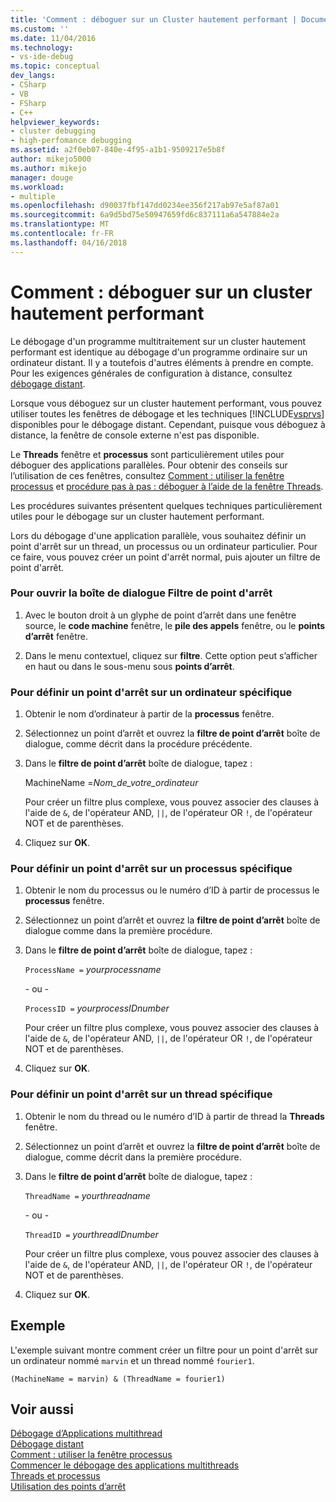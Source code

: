 ```yaml
---
title: 'Comment : déboguer sur un Cluster hautement performant | Documents Microsoft'
ms.custom: ''
ms.date: 11/04/2016
ms.technology:
- vs-ide-debug
ms.topic: conceptual
dev_langs:
- CSharp
- VB
- FSharp
- C++
helpviewer_keywords:
- cluster debugging
- high-perfomance debugging
ms.assetid: a2f0eb07-840e-4f95-a1b1-9509217e5b8f
author: mikejo5000
ms.author: mikejo
manager: douge
ms.workload:
- multiple
ms.openlocfilehash: d90037fbf147dd0234ee356f217ab97e5af87a01
ms.sourcegitcommit: 6a9d5bd75e50947659fd6c837111a6a547884e2a
ms.translationtype: MT
ms.contentlocale: fr-FR
ms.lasthandoff: 04/16/2018
---
```

# <a name="how-to-debug-on-a-high-performance-cluster"></a>Comment : déboguer sur un cluster hautement performant
Le débogage d'un programme multitraitement sur un cluster hautement performant est identique au débogage d'un programme ordinaire sur un ordinateur distant. Il y a toutefois d'autres éléments à prendre en compte. Pour les exigences générales de configuration à distance, consultez [débogage distant](../debugger/remote-debugging.md).  
  
 Lorsque vous déboguez sur un cluster hautement performant, vous pouvez utiliser toutes les fenêtres de débogage et les techniques [!INCLUDE[vsprvs](../code-quality/includes/vsprvs_md.md)] disponibles pour le débogage distant. Cependant, puisque vous déboguez à distance, la fenêtre de console externe n'est pas disponible.  
  
 Le **Threads** fenêtre et **processus** sont particulièrement utiles pour déboguer des applications parallèles. Pour obtenir des conseils sur l’utilisation de ces fenêtres, consultez [Comment : utiliser la fenêtre processus](http://msdn.microsoft.com/en-us/0207ce2f-8ceb-4fe7-b2b5-4dd35b035ed7) et [procédure pas à pas : déboguer à l’aide de la fenêtre Threads](../debugger/how-to-use-the-threads-window.md).  
  
 Les procédures suivantes présentent quelques techniques particulièrement utiles pour le débogage sur un cluster hautement performant.  
  
 Lors du débogage d'une application parallèle, vous souhaitez définir un point d'arrêt sur un thread, un processus ou un ordinateur particulier. Pour ce faire, vous pouvez créer un point d'arrêt normal, puis ajouter un filtre de point d'arrêt.  
  
### <a name="to-open-the-breakpoint-filter-dialog-box"></a>Pour ouvrir la boîte de dialogue Filtre de point d'arrêt  
  
1.  Avec le bouton droit à un glyphe de point d’arrêt dans une fenêtre source, le **code machine** fenêtre, le **pile des appels** fenêtre, ou le **points d’arrêt** fenêtre.  
  
2.  Dans le menu contextuel, cliquez sur **filtre**. Cette option peut s’afficher en haut ou dans le sous-menu sous **points d’arrêt**.  
  
### <a name="to-set-a-breakpoint-on-a-specific-computer"></a>Pour définir un point d'arrêt sur un ordinateur spécifique  
  
1.  Obtenir le nom d’ordinateur à partir de la **processus** fenêtre.  
  
2.  Sélectionnez un point d’arrêt et ouvrez la **filtre de point d’arrêt** boîte de dialogue, comme décrit dans la procédure précédente.  
  
3.  Dans le **filtre de point d’arrêt** boîte de dialogue, tapez :  
  
     MachineName =*Nom_de_votre_ordinateur*  
  
     Pour créer un filtre plus complexe, vous pouvez associer des clauses à l'aide de `&`, de l'opérateur AND, `||`, de l'opérateur OR `!`, de l'opérateur NOT et de parenthèses.  
  
4.  Cliquez sur **OK**.  
  
### <a name="to-set-a-breakpoint-on-a-specific-process"></a>Pour définir un point d'arrêt sur un processus spécifique  
  
1.  Obtenir le nom du processus ou le numéro d’ID à partir de processus le **processus** fenêtre.  
  
2.  Sélectionnez un point d’arrêt et ouvrez la **filtre de point d’arrêt** boîte de dialogue comme dans la première procédure.  
  
3.  Dans le **filtre de point d’arrêt** boîte de dialogue, tapez :  
  
     `ProcessName =`  *yourprocessname*  
  
     - ou -  
  
     `ProcessID =` *yourprocessIDnumber*  
  
     Pour créer un filtre plus complexe, vous pouvez associer des clauses à l'aide de `&`, de l'opérateur AND, `||`, de l'opérateur OR `!`, de l'opérateur NOT et de parenthèses.  
  
4.  Cliquez sur **OK**.  
  
### <a name="to-set-a-breakpoint-on-a-specific-thread"></a>Pour définir un point d'arrêt sur un thread spécifique  
  
1.  Obtenir le nom du thread ou le numéro d’ID à partir de thread la **Threads** fenêtre.  
  
2.  Sélectionnez un point d’arrêt et ouvrez la **filtre de point d’arrêt** boîte de dialogue, comme décrit dans la première procédure.  
  
3.  Dans le **filtre de point d’arrêt** boîte de dialogue, tapez :  
  
     `ThreadName =` *yourthreadname*  
  
     - ou -  
  
     `ThreadID =` *yourthreadIDnumber*  
  
     Pour créer un filtre plus complexe, vous pouvez associer des clauses à l'aide de `&`, de l'opérateur AND, `||`, de l'opérateur OR `!`, de l'opérateur NOT et de parenthèses.  
  
4.  Cliquez sur **OK**.  
  
## <a name="example"></a>Exemple  
 L'exemple suivant montre comment créer un filtre pour un point d'arrêt sur un ordinateur nommé `marvin` et un thread nommé `fourier1`.  
  
```  
(MachineName = marvin) & (ThreadName = fourier1)  
```  
  
## <a name="see-also"></a>Voir aussi  
 [Débogage d’Applications multithread](../debugger/debug-multithreaded-applications-in-visual-studio.md)   
 [Débogage distant](../debugger/remote-debugging.md)   
 [Comment : utiliser la fenêtre processus](http://msdn.microsoft.com/en-us/0207ce2f-8ceb-4fe7-b2b5-4dd35b035ed7)   
 [Commencer le débogage des applications multithreads](../debugger/get-started-debugging-multithreaded-apps.md)   
 [Threads et processus](http://msdn.microsoft.com/en-us/73d87480-9af3-4d1b-baf5-397d5d876ae6)   
 [Utilisation des points d’arrêt](../debugger/using-breakpoints.md)